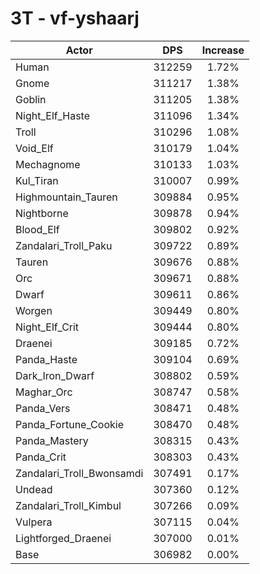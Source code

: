 # 3T - vf-yshaarj
| Actor | DPS | Increase |
|---|:---:|:---:|
|Human|312259|1.72%|
|Gnome|311217|1.38%|
|Goblin|311205|1.38%|
|Night_Elf_Haste|311096|1.34%|
|Troll|310296|1.08%|
|Void_Elf|310179|1.04%|
|Mechagnome|310133|1.03%|
|Kul_Tiran|310007|0.99%|
|Highmountain_Tauren|309884|0.95%|
|Nightborne|309878|0.94%|
|Blood_Elf|309802|0.92%|
|Zandalari_Troll_Paku|309722|0.89%|
|Tauren|309676|0.88%|
|Orc|309671|0.88%|
|Dwarf|309611|0.86%|
|Worgen|309449|0.80%|
|Night_Elf_Crit|309444|0.80%|
|Draenei|309185|0.72%|
|Panda_Haste|309104|0.69%|
|Dark_Iron_Dwarf|308802|0.59%|
|Maghar_Orc|308747|0.58%|
|Panda_Vers|308471|0.48%|
|Panda_Fortune_Cookie|308470|0.48%|
|Panda_Mastery|308315|0.43%|
|Panda_Crit|308303|0.43%|
|Zandalari_Troll_Bwonsamdi|307491|0.17%|
|Undead|307360|0.12%|
|Zandalari_Troll_Kimbul|307266|0.09%|
|Vulpera|307115|0.04%|
|Lightforged_Draenei|307000|0.01%|
|Base|306982|0.00%|
